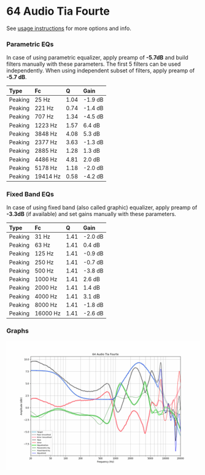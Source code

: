 # 64 Audio Tia Fourte
See [usage instructions](https://github.com/jaakkopasanen/AutoEq#usage) for more options and info.

### Parametric EQs
In case of using parametric equalizer, apply preamp of **-5.7dB** and build filters manually
with these parameters. The first 5 filters can be used independently.
When using independent subset of filters, apply preamp of **-5.7 dB**.

| Type    | Fc       |    Q | Gain    |
|:--------|:---------|:-----|:--------|
| Peaking | 25 Hz    | 1.04 | -1.9 dB |
| Peaking | 221 Hz   | 0.74 | -1.4 dB |
| Peaking | 707 Hz   | 1.34 | -4.5 dB |
| Peaking | 1223 Hz  | 1.57 | 6.4 dB  |
| Peaking | 3848 Hz  | 4.08 | 5.3 dB  |
| Peaking | 2377 Hz  | 3.63 | -1.3 dB |
| Peaking | 2885 Hz  | 1.28 | 1.3 dB  |
| Peaking | 4486 Hz  | 4.81 | 2.0 dB  |
| Peaking | 5178 Hz  | 1.18 | -2.0 dB |
| Peaking | 19414 Hz | 0.58 | -4.2 dB |

### Fixed Band EQs
In case of using fixed band (also called graphic) equalizer, apply preamp of **-3.3dB**
(if available) and set gains manually with these parameters.

| Type    | Fc       |    Q | Gain    |
|:--------|:---------|:-----|:--------|
| Peaking | 31 Hz    | 1.41 | -2.0 dB |
| Peaking | 63 Hz    | 1.41 | 0.4 dB  |
| Peaking | 125 Hz   | 1.41 | -0.9 dB |
| Peaking | 250 Hz   | 1.41 | -0.7 dB |
| Peaking | 500 Hz   | 1.41 | -3.8 dB |
| Peaking | 1000 Hz  | 1.41 | 2.6 dB  |
| Peaking | 2000 Hz  | 1.41 | 1.4 dB  |
| Peaking | 4000 Hz  | 1.41 | 3.1 dB  |
| Peaking | 8000 Hz  | 1.41 | -1.8 dB |
| Peaking | 16000 Hz | 1.41 | -2.6 dB |

### Graphs
![](./64%20Audio%20Tia%20Fourte.png)